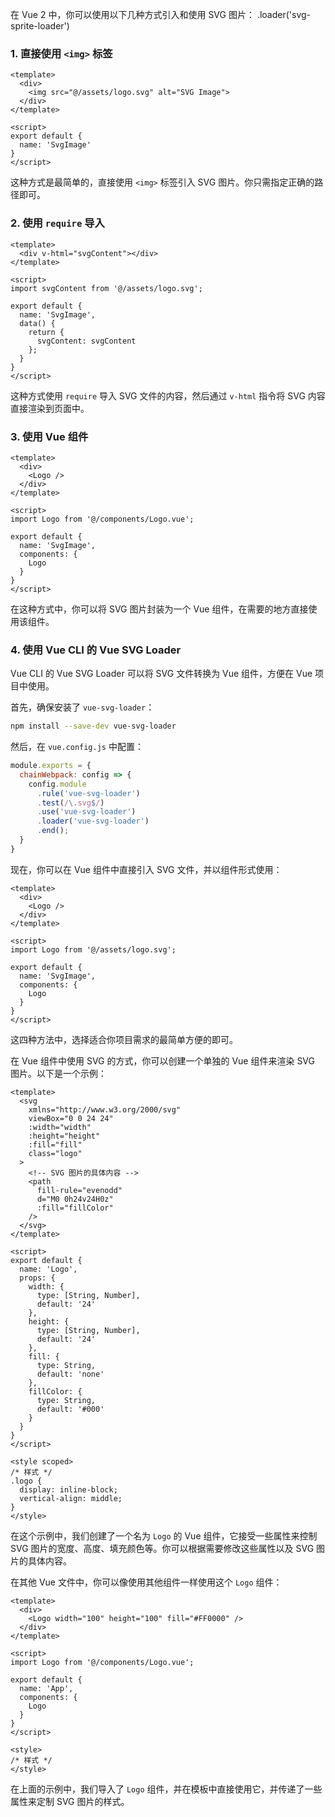 在 Vue 2 中，你可以使用以下几种方式引入和使用 SVG 图片：
  .loader('svg-sprite-loader')
### 1. 直接使用 `<img>` 标签

```vue
<template>
  <div>
    <img src="@/assets/logo.svg" alt="SVG Image">
  </div>
</template>

<script>
export default {
  name: 'SvgImage'
}
</script>
```

这种方式是最简单的，直接使用 `<img>` 标签引入 SVG 图片。你只需指定正确的路径即可。

### 2. 使用 `require` 导入

```vue
<template>
  <div v-html="svgContent"></div>
</template>

<script>
import svgContent from '@/assets/logo.svg';

export default {
  name: 'SvgImage',
  data() {
    return {
      svgContent: svgContent
    };
  }
}
</script>
```

这种方式使用 `require` 导入 SVG 文件的内容，然后通过 `v-html` 指令将 SVG 内容直接渲染到页面中。

### 3. 使用 Vue 组件

```vue
<template>
  <div>
    <Logo />
  </div>
</template>

<script>
import Logo from '@/components/Logo.vue';

export default {
  name: 'SvgImage',
  components: {
    Logo
  }
}
</script>
```

在这种方式中，你可以将 SVG 图片封装为一个 Vue 组件，在需要的地方直接使用该组件。

### 4. 使用 Vue CLI 的 Vue SVG Loader

Vue CLI 的 Vue SVG Loader 可以将 SVG 文件转换为 Vue 组件，方便在 Vue 项目中使用。

首先，确保安装了 `vue-svg-loader`：

```bash
npm install --save-dev vue-svg-loader
```

然后，在 `vue.config.js` 中配置：

```javascript
module.exports = {
  chainWebpack: config => {
    config.module
      .rule('vue-svg-loader')
      .test(/\.svg$/)
      .use('vue-svg-loader')
      .loader('vue-svg-loader')
      .end();
  }
}
```

现在，你可以在 Vue 组件中直接引入 SVG 文件，并以组件形式使用：

```vue
<template>
  <div>
    <Logo />
  </div>
</template>

<script>
import Logo from '@/assets/logo.svg';

export default {
  name: 'SvgImage',
  components: {
    Logo
  }
}
</script>
```

这四种方法中，选择适合你项目需求的最简单方便的即可。

在 Vue 组件中使用 SVG 的方式，你可以创建一个单独的 Vue 组件来渲染 SVG 图片。以下是一个示例：

```vue
<template>
  <svg
    xmlns="http://www.w3.org/2000/svg"
    viewBox="0 0 24 24"
    :width="width"
    :height="height"
    :fill="fill"
    class="logo"
  >
    <!-- SVG 图片的具体内容 -->
    <path
      fill-rule="evenodd"
      d="M0 0h24v24H0z"
      :fill="fillColor"
    />
  </svg>
</template>

<script>
export default {
  name: 'Logo',
  props: {
    width: {
      type: [String, Number],
      default: '24'
    },
    height: {
      type: [String, Number],
      default: '24'
    },
    fill: {
      type: String,
      default: 'none'
    },
    fillColor: {
      type: String,
      default: '#000'
    }
  }
}
</script>

<style scoped>
/* 样式 */
.logo {
  display: inline-block;
  vertical-align: middle;
}
</style>
```

在这个示例中，我们创建了一个名为 `Logo` 的 Vue 组件，它接受一些属性来控制 SVG 图片的宽度、高度、填充颜色等。你可以根据需要修改这些属性以及 SVG 图片的具体内容。

在其他 Vue 文件中，你可以像使用其他组件一样使用这个 `Logo` 组件：

```vue
<template>
  <div>
    <Logo width="100" height="100" fill="#FF0000" />
  </div>
</template>

<script>
import Logo from '@/components/Logo.vue';

export default {
  name: 'App',
  components: {
    Logo
  }
}
</script>

<style>
/* 样式 */
</style>
```

在上面的示例中，我们导入了 `Logo` 组件，并在模板中直接使用它，并传递了一些属性来定制 SVG 图片的样式。
